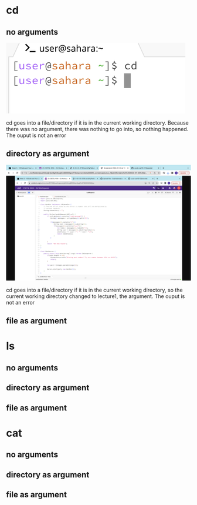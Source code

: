# cd
## no arguments
![Image](lab1ss1.png)

cd goes into a file/directory if it is in the current working directory. Because there was no argument, there was nothing to go into, so nothing happened.
The ouput is not an error
## directory as argument
![Image](lab2ss1.png)

cd goes into a file/directory if it is in the current working directory, so the current working directory changed to lecture1, the argument.
The ouput is not an error
## file as argument

# ls
## no arguments
## directory as argument
## file as argument
# cat
## no arguments
## directory as argument
## file as argument
